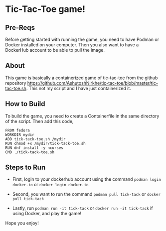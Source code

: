 # Tic-Tac-Toe game!
## Pre-Reqs
Before getting started with running the game, you need to have Podman or Docker installed on your computer. Then you also want to have a DockerHub account to be able to pull the image.

## About
This game is basically a containerized game of tic-tac-toe from the github repository https://github.com/AshutoshNirkhe/tic-tac-toe/blob/master/tic-tac-toe.sh. This not my script and I have just containerized it. 

## How to Build
To build the game, you need to create a Containerfile in the same directory of the script. Then add this code,
``` 
FROM fedora 
WORKDIR mydir
ADD tick-tack-toe.sh /mydir
RUN chmod +x /mydir/tick-tack-toe.sh
RUN dnf install -y ncurses
CMD ./tick-tack-toe.sh  

```

## Steps to Run
- First, login to your dockerhub account using the command 
` podman login docker.io `
or
`docker login docker.io`

- Second, you want to run the command 
`podman pull tick-tack`
or 
`docker pull tick-tack `


- Lastly, run `podman run -it tick-tack` or `docker run -it tick-tack` if using Docker, and play the game!

Hope you enjoy!
